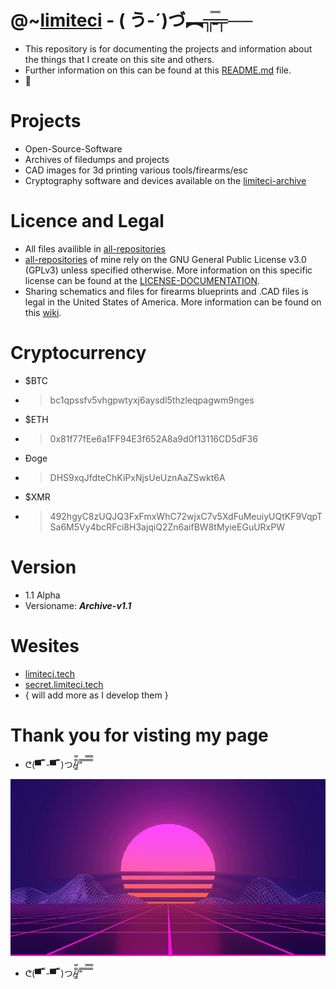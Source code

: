 # @~[limiteci](https://limiteci.tech)  -  ( う-´)づ︻╦̵̵̿╤──
- This repository is for documenting the projects and information about the things that I create on this site and others.
- Further information on this can be found at this [README.md](https://github.com/limiteci/limiteci/blob/main/README.md) file.
- 🐧
# Projects
- Open-Source-Software
- Archives of filedumps and projects
- CAD images for 3d printing various tools/firearms/esc
- Cryptography software and devices available on the [limiteci-archive](https://limiteci.tech)
# Licence and Legal
- All files availible in [all-repositories](https://github.com/limiteci?tab=repositories)
- [all-repositories](https://github.com/limiteci?tab=repositories) of mine rely on the GNU General Public License v3.0 (GPLv3) unless specified otherwise. More information on this specific license can be found at the [LICENSE-DOCUMENTATION](https://www.gnu.org/licenses/gpl-3.0.html).
- Sharing schematics and files for firearms blueprints and .CAD files is legal in the United States of America. More information can be found on this [wiki](https://en.wikipedia.org/wiki/Ghost_gun).
# Cryptocurrency
- $BTC
- >bc1qpssfv5vhgpwtyxj6aysdl5thzleqpagwm9nges
- $ETH
- >0x81f77fEe6a1FF94E3f652A8a9d0f13116CD5dF36
- Ɖoge
- >DHS9xqJfdteChKiPxNjsUeUznAaZSwkt6A
- $XMR
- >492hgyC8zUQJQ3FxFmxWhC72wjxC7v5XdFuMeuiyUQtKF9VqpTSa6M5Vy4bcRFci8H3ajqiQ2Zn6aifBW8tMyieEGuURxPW
# Version
- 1.1 Alpha
- Versioname: **_Archive-v1.1_**
# Wesites
- [limiteci.tech](https://limiteci.tech)
- [secret.limiteci.tech](https://secret.limiteci.tech)
- { will add more as I develop them }
# Thank you for visting my page
- ᕦ(▀̿ ̿ -▀̿ ̿ )つ/̵͇̿̿/’̿’̿ ̿ ̿̿ ̿̿ ̿̿

![](esc/images/hyper.gif)
- ᕦ(▀̿ ̿ -▀̿ ̿ )つ/̵͇̿̿/’̿’̿ ̿ ̿̿ ̿̿ ̿̿
